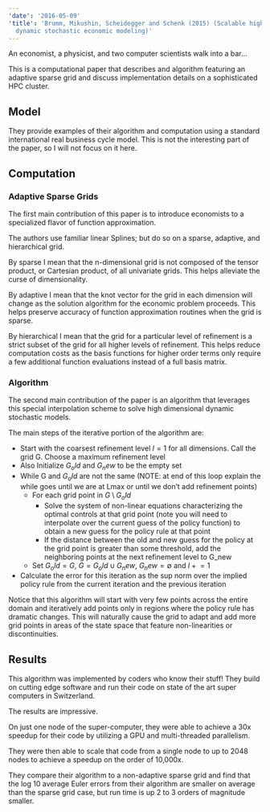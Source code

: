 ```yaml
---
'date': '2016-05-09'
'title': 'Brumm, Mikushin, Scheidegger and Schenk (2015) (Scalable high-dimensional
  dynamic stochastic economic modeling)'
---
```


<p>An economist, a physicist, and two computer scientists walk into a bar…</p>
<p>This is a computational paper that describes and algorithm featuring an adaptive sparse grid and discuss implementation details on a sophisticated HPC cluster.</p>
<h2 id="model">Model</h2>
<p>They provide examples of their algorithm and computation using a standard international real business cycle model. This is not the interesting part of the paper, so I will not focus on it here.</p>
<h2 id="computation">Computation</h2>
<h3 id="adaptive-sparse-grids">Adaptive Sparse Grids</h3>
<p>The first main contribution of this paper is to introduce economists to a specialized flavor of function approximation.</p>
<p>The authors use familiar linear Splines; but do so on a sparse, adaptive, and hierarchical grid.</p>
<p>By sparse I mean that the n-dimensional grid is not composed of the tensor product, or Cartesian product, of all univariate grids. This helps alleviate the curse of dimensionality.</p>
<p>By adaptive I mean that the knot vector for the grid in each dimension will change as the solution algorithm for the economic problem proceeds. This helps preserve accuracy of function approximation routines when the grid is sparse.</p>
<p>By hierarchical I mean that the grid for a particular level of refinement is a strict subset of the grid for all higher levels of refinement. This helps reduce computation costs as the basis functions for higher order terms only require a few additional function evaluations instead of a full basis matrix.</p>
<h3 id="algorithm">Algorithm</h3>
<p>The second main contribution of the paper is an algorithm that leverages this special interpolation scheme to solve high dimensional dynamic stochastic models.</p>
<p>The main steps of the iterative portion of the algorithm are:</p>
<ul>
<li>Start with the coarsest refinement level <span class="math inline"><em>l</em> = 1</span> for all dimensions. Call the grid G. Choose a maximum refinement level</li>
<li>Also Initialize <span class="math inline"><em>G</em><sub><em>o</em></sub><em>l</em><em>d</em></span> and <span class="math inline"><em>G</em><sub><em>n</em></sub><em>e</em><em>w</em></span> to be the empty set</li>
<li>While G and <span class="math inline"><em>G</em><sub><em>o</em></sub><em>l</em><em>d</em></span> are not the same (NOTE: at end of this loop explain the while goes until we are at Lmax or until we don’t add refinement points)
<ul>
<li>For each grid point in <span class="math inline"><em>G</em> \ <em>G</em><sub><em>o</em></sub><em>l</em><em>d</em></span>
<ul>
<li>Solve the system of non-linear equations characterizing the optimal controls at that grid point (note you will need to interpolate over the current guess of the policy function) to obtain a new guess for the policy rule at that point</li>
<li>If the distance between the old and new guess for the policy at the grid point is greater than some threshold, add the neighboring points at the next refinement level to G_new</li>
</ul></li>
<li>Set <span class="math inline"><em>G</em><sub><em>o</em></sub><em>l</em><em>d</em> = <em>G</em></span>, <span class="math inline"><em>G</em> = <em>G</em><sub><em>o</em></sub><em>l</em><em>d</em> ∪ <em>G</em><sub><em>n</em></sub><em>e</em><em>w</em></span>, <span class="math inline"><em>G</em><sub><em>n</em></sub><em>e</em><em>w</em> = ∅</span> and <span class="math inline"><em>l</em> +  = 1</span></li>
</ul></li>
<li>Calculate the error for this iteration as the sup norm over the implied policy rule from the current iteration and the previous iteration</li>
</ul>
<p>Notice that this algorithm will start with very few points across the entire domain and iteratively add points only in regions where the policy rule has dramatic changes. This will naturally cause the grid to adapt and add more grid points in areas of the state space that feature non-linearities or discontinuities.</p>
<h2 id="results">Results</h2>
<p>This algorithm was implemented by coders who know their stuff! They build on cutting edge software and run their code on state of the art super computers in Switzerland.</p>
<p>The results are impressive.</p>
<p>On just one node of the super-computer, they were able to achieve a 30x speedup for their code by utilizing a GPU and multi-threaded parallelism.</p>
<p>They were then able to scale that code from a single node to up to 2048 nodes to achieve a speedup on the order of 10,000x.</p>
<p>They compare their algorithm to a non-adaptive sparse grid and find that the log 10 average Euler errors from their algorithm are smaller on average than the sparse grid case, but run time is up 2 to 3 orders of magnitude smaller.</p>


